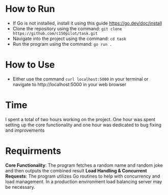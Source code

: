 # How to Run

- If Go is not installed, install it using this guide https://go.dev/doc/install
- Clone the repository using the command: ```git clone https://github.com/c150pilot/task.git```
- Navigate into the project using the command: ```cd task```
- Run the program using the command: ```go run .```

# How to Use
- Either use the command ```curl localhost:5000``` in your terminal or navigate to http://localhost:5000 in your web browser 

# Time
I spent a total of two hours working on the project. One hour was spent setting up the core functionality and one hour was dedicated to bug fixing and improvements

# Requirments
**Core Functionality**: The program fetches a random name and random joke and then outputs the combined result
**Load Handling & Concurrent Requests**: The program utilizes Go routines to help with concurrency and load management. In a production environment load balancing server may be necessary.

